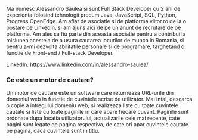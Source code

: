 Ma numesc Alessandro Saulea si sunt Full Stack Developer cu 2 ani de experienta folosind tehnologii precum Java, JavaScript, SQL, Python, Progress OpenEdge. Am aflat de asociatie si de platforma viitor.ro de la o postare pe LinkedIn, si am ajuns aici de pe un anunt de recrutare de pe platforma. Am ales sa fiu parte din aceasta asociatie pentru a contribui la misiunea acesteia de a usura cautarea locurilor de munca in Romania, si pentru a-mi dezvolta abilitatile personale si de programare, targhetand o functie de Front-end / Full-stack Developer.

LinkedIn: https://www.linkedin.com/in/alessandro-saulea/

### Ce este un motor de cautare?

Un motor de cautare este un software care returneaza URL-urile din domeniul web in functie de cuvintele scrise de utilizator. Mai intai, descarca o copie a intregului domeniu web, si realizeaza liste cu toate cuvintele cautate si liste cu toate paginile in care apare fiecare cuvant. Paginile sunt ordonate dupa locatia utilizatorului, actualizarile cele mai recente, cate pagini sunt legate de pagina respectiva, de cate ori apar cuvintele cautate pe pagina, daca cuvintele sunt in titlu.